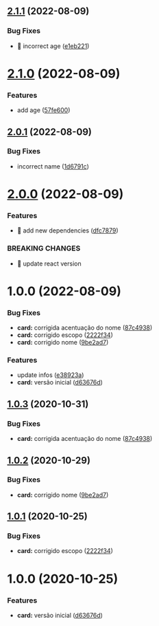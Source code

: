 ## [2.1.1](https://github.com/jclondero/card/compare/v2.1.0...v2.1.1) (2022-08-09)


### Bug Fixes

* 🐛 incorrect age ([e1eb221](https://github.com/jclondero/card/commit/e1eb2210b68c32ec75173b81f53ceed92225d580))

# [2.1.0](https://github.com/jclondero/card/compare/v2.0.1...v2.1.0) (2022-08-09)


### Features

* add age ([57fe600](https://github.com/jclondero/card/commit/57fe6001dbc4e4dc44f95810435cd1185a6cd3bb))

## [2.0.1](https://github.com/jclondero/card/compare/v2.0.0...v2.0.1) (2022-08-09)


### Bug Fixes

* incorrect name ([1d6791c](https://github.com/jclondero/card/commit/1d6791c379d6675cfddce5817779b4a11261e7d5))

# [2.0.0](https://github.com/jclondero/card/compare/v1.0.0...v2.0.0) (2022-08-09)


### Features

* 🎸 add new dependencies ([dfc7879](https://github.com/jclondero/card/commit/dfc78795689805aef84302cdaed654f17117f007))


### BREAKING CHANGES

* 🧨 update react version

# 1.0.0 (2022-08-09)


### Bug Fixes

* **card:** corrigida acentuação do nome ([87c4938](https://github.com/jclondero/card/commit/87c4938a36ce491e155e56e08df56f962cbacad9))
* **card:** corrigido escopo ([2222f34](https://github.com/jclondero/card/commit/2222f34379e695d7e148a49b8ede8b1ec2d0d31c))
* **card:** corrigido nome ([9be2ad7](https://github.com/jclondero/card/commit/9be2ad73b95433d0ec75697d021d4e324faa9b99))


### Features

* update infos ([e38923a](https://github.com/jclondero/card/commit/e38923ada0efe45a1965b350f46415bdf7b95220))
* **card:** versão inicial ([d63676d](https://github.com/jclondero/card/commit/d63676d2f972414971519c9c78a27db8c8fcbeb7))

## [1.0.3](https://github.com/americoneto1/card/compare/v1.0.2...v1.0.3) (2020-10-31)


### Bug Fixes

* **card:** corrigida acentuação do nome ([87c4938](https://github.com/americoneto1/card/commit/87c4938a36ce491e155e56e08df56f962cbacad9))

## [1.0.2](https://github.com/americoneto1/card/compare/v1.0.1...v1.0.2) (2020-10-29)


### Bug Fixes

* **card:** corrigido nome ([9be2ad7](https://github.com/americoneto1/card/commit/9be2ad73b95433d0ec75697d021d4e324faa9b99))

## [1.0.1](https://github.com/americoneto1/card/compare/v1.0.0...v1.0.1) (2020-10-25)


### Bug Fixes

* **card:** corrigido escopo ([2222f34](https://github.com/americoneto1/card/commit/2222f34379e695d7e148a49b8ede8b1ec2d0d31c))

# 1.0.0 (2020-10-25)


### Features

* **card:** versão inicial ([d63676d](https://github.com/americoneto1/card/commit/d63676d2f972414971519c9c78a27db8c8fcbeb7))
